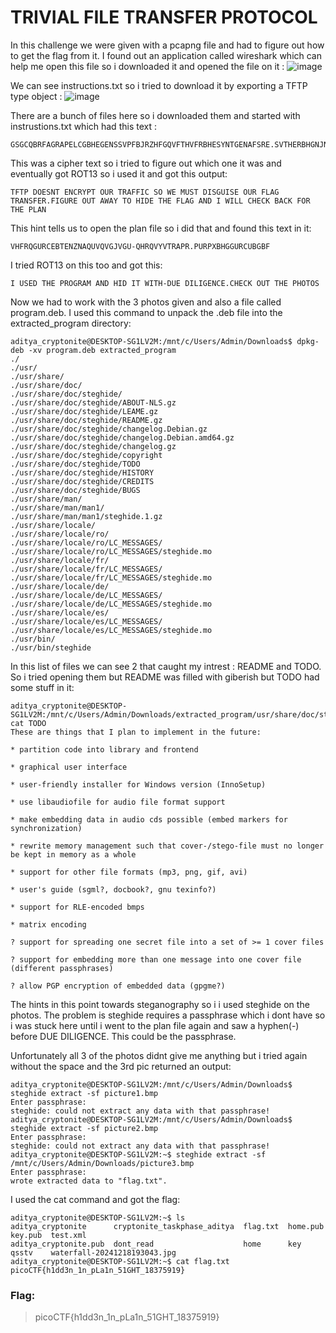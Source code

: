 # TRIVIAL FILE TRANSFER PROTOCOL
In this challenge we were given with a pcapng file and had to figure out how to get the flag from it.
I found out an application called wireshark which can help me open this file so i downloaded it and opened the file on it :
![image](https://github.com/user-attachments/assets/e0fb9a40-7281-4403-bced-4d380c66ecbd)

We can see instructions.txt so i tried to download it by exporting a TFTP type object :
![image](https://github.com/user-attachments/assets/143b015a-56f8-4428-9299-85771ec37c18)

There are a bunch of files here so i downloaded them and started with instrustions.txt which had this text : 
```
GSGCQBRFAGRAPELCGBHEGENSSVPFBJRZHFGQVFTHVFRBHESYNTGENAFSRE.SVTHERBHGNJNLGBUVQRGURSYNTNAQVJVYYPURPXONPXSBEGURCYNA
```
This was a cipher text so i tried to figure out which one it was and eventually got ROT13 so i used it and got this output:
```
TFTP DOESNT ENCRYPT OUR TRAFFIC SO WE MUST DISGUISE OUR FLAG TRANSFER.FIGURE OUT AWAY TO HIDE THE FLAG AND I WILL CHECK BACK FOR THE PLAN
```
This hint tells us to open the plan file so i did that and found this text in it:
```
VHFRQGURCEBTENZNAQUVQVGJVGU-QHRQVYVTRAPR.PURPXBHGGURCUBGBF
```
I tried ROT13 on this too and got this:
```
I USED THE PROGRAM AND HID IT WITH-DUE DILIGENCE.CHECK OUT THE PHOTOS
```
Now we had to work with the 3 photos given and also a file called program.deb.
I used this command to unpack the .deb file into the extracted_program directory:
```
aditya_cryptonite@DESKTOP-SG1LV2M:/mnt/c/Users/Admin/Downloads$ dpkg-deb -xv program.deb extracted_program
./
./usr/
./usr/share/
./usr/share/doc/
./usr/share/doc/steghide/
./usr/share/doc/steghide/ABOUT-NLS.gz
./usr/share/doc/steghide/LEAME.gz
./usr/share/doc/steghide/README.gz
./usr/share/doc/steghide/changelog.Debian.gz
./usr/share/doc/steghide/changelog.Debian.amd64.gz
./usr/share/doc/steghide/changelog.gz
./usr/share/doc/steghide/copyright
./usr/share/doc/steghide/TODO
./usr/share/doc/steghide/HISTORY
./usr/share/doc/steghide/CREDITS
./usr/share/doc/steghide/BUGS
./usr/share/man/
./usr/share/man/man1/
./usr/share/man/man1/steghide.1.gz
./usr/share/locale/
./usr/share/locale/ro/
./usr/share/locale/ro/LC_MESSAGES/
./usr/share/locale/ro/LC_MESSAGES/steghide.mo
./usr/share/locale/fr/
./usr/share/locale/fr/LC_MESSAGES/
./usr/share/locale/fr/LC_MESSAGES/steghide.mo
./usr/share/locale/de/
./usr/share/locale/de/LC_MESSAGES/
./usr/share/locale/de/LC_MESSAGES/steghide.mo
./usr/share/locale/es/
./usr/share/locale/es/LC_MESSAGES/
./usr/share/locale/es/LC_MESSAGES/steghide.mo
./usr/bin/
./usr/bin/steghide
```
In this list of files we can see 2 that caught my intrest :  README and TODO.
So i tried opening them but README was filled with giberish but TODO had some stuff in it:
```
aditya_cryptonite@DESKTOP-SG1LV2M:/mnt/c/Users/Admin/Downloads/extracted_program/usr/share/doc/steghide$ cat TODO
These are things that I plan to implement in the future:

* partition code into library and frontend

* graphical user interface

* user-friendly installer for Windows version (InnoSetup)

* use libaudiofile for audio file format support

* make embedding data in audio cds possible (embed markers for synchronization)

* rewrite memory management such that cover-/stego-file must no longer be kept in memory as a whole

* support for other file formats (mp3, png, gif, avi)

* user's guide (sgml?, docbook?, gnu texinfo?)

* support for RLE-encoded bmps

* matrix encoding

? support for spreading one secret file into a set of >= 1 cover files

? support for embedding more than one message into one cover file (different passphrases)

? allow PGP encryption of embedded data (gpgme?)
```
The hints in this point towards steganography so i i used steghide on the photos.
The problem is steghide requires a passphrase which i dont have so i was stuck here until i went to the plan file again and saw a hyphen(-) before DUE DILIGENCE. This could be the passphrase. 

Unfortunately all 3 of the photos didnt give me anything but i tried again without the space and the 3rd pic returned an output:
```
aditya_cryptonite@DESKTOP-SG1LV2M:/mnt/c/Users/Admin/Downloads$ steghide extract -sf picture1.bmp
Enter passphrase:
steghide: could not extract any data with that passphrase!
aditya_cryptonite@DESKTOP-SG1LV2M:/mnt/c/Users/Admin/Downloads$ steghide extract -sf picture2.bmp
Enter passphrase:
steghide: could not extract any data with that passphrase!
aditya_cryptonite@DESKTOP-SG1LV2M:~$ steghide extract -sf /mnt/c/Users/Admin/Downloads/picture3.bmp
Enter passphrase:
wrote extracted data to "flag.txt".
```
I used the cat command and got the flag:
```
aditya_cryptonite@DESKTOP-SG1LV2M:~$ ls
aditya_cryptonite      cryptonite_taskphase_aditya  flag.txt  home.pub  key.pub  test.xml
aditya_cryptonite.pub  dont_read                    home      key       qsstv    waterfall-20241218193043.jpg
aditya_cryptonite@DESKTOP-SG1LV2M:~$ cat flag.txt
picoCTF{h1dd3n_1n_pLa1n_51GHT_18375919}
```
### Flag:
>picoCTF{h1dd3n_1n_pLa1n_51GHT_18375919}
